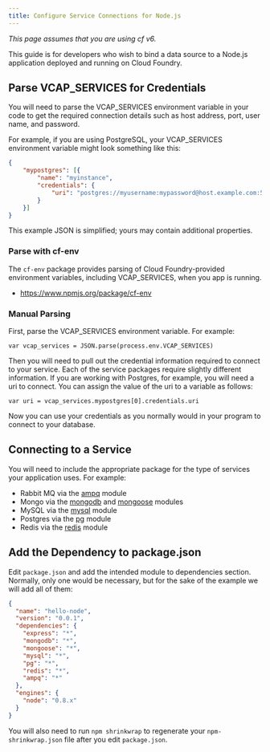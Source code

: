 ```yaml
---
title: Configure Service Connections for Node.js
---
```

_This page assumes that you are using cf v6._

This guide is for developers who wish to bind a data source to a Node.js
application deployed and running on Cloud Foundry.

## <a id='creds'></a>Parse VCAP_SERVICES for Credentials  ##

You will need to parse the VCAP_SERVICES environment variable in your code to
get the required connection details such as host address, port, user name, and
password.

For example, if you are using PostgreSQL, your VCAP_SERVICES environment
variable might look something like this:

~~~json
{
	"mypostgres": [{
		"name": "myinstance",
		"credentials": {
			"uri": "postgres://myusername:mypassword@host.example.com:5432/serviceinstance"
		}
	}]
}
~~~

This example JSON is simplified; yours may contain additional properties.

### <a id='cf-env'></a>Parse with cf-env ###

The `cf-env` package provides parsing of Cloud Foundry-provided environment variables, including VCAP_SERVICES, when you app is running. 

* https://www.npmjs.org/package/cf-env

### <a id='parse-manually'></a>Manual Parsing ###

First, parse the VCAP_SERVICES environment variable.
For example:

~~~
var vcap_services = JSON.parse(process.env.VCAP_SERVICES)
~~~

Then you will need to pull out the credential information required to connect
to your service.
Each of the service packages require slightly different information.
If you are working with Postgres, for example, you will need a uri to connect.
You can assign the value of the uri to a variable as follows:

~~~
var uri = vcap_services.mypostgres[0].credentials.uri
~~~

Now you can use your credentials as you normally would in your program to
connect to your database.

## <a id='Connecting'></a> Connecting to a Service ##

You will need to include the appropriate package for the type of services your
application uses. For example:

* Rabbit MQ via the [ampq](https://github.com/postwait/node-amqp) module
* Mongo via the [mongodb](http://mongodb.github.com/node-mongodb-native/) and
[mongoose](http://mongoosejs.com/) modules
* MySQL via the [mysql](https://github.com/felixge/node-mysql) module
* Postgres via the [pg](https://github.com/brianc/node-postgres) module
* Redis via the [redis](https://github.com/mranney/node_redis) module

## <a id='add'></a> Add the Dependency to package.json ##

Edit `package.json` and add the intended module to dependencies section.
Normally, only one would be necessary, but for the sake of the example we will
add all of them:

~~~json
{
  "name": "hello-node",
  "version": "0.0.1",
  "dependencies": {
    "express": "*",
    "mongodb": "*",
    "mongoose": "*",
    "mysql": "*",
    "pg": "*",
    "redis": "*",
    "ampq": "*"
  },
  "engines": {
    "node": "0.8.x"
  }
}
~~~

You will also need to run `npm shrinkwrap` to regenerate your
`npm-shrinkwrap.json` file after you edit `package.json`.


